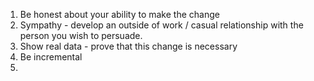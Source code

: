 1. Be honest about your ability to make the change
2. Sympathy - develop an outside of work / casual relationship with the person you wish to persuade.
3. Show real data - prove that this change is necessary
4. Be incremental
5. 